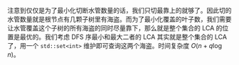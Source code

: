 注意到仅仅是为了最小化切断水管数量的话，我们只切最靠上的就够了。因此切的水管数量就是根节点有几颗子树里有海盗。而为了最小化覆盖的叶子数，我们需要让水管覆盖这个子树的所有海盗的同时尽量靠下，那么就是整个集合的 LCA 的位置是最优的。我们考虑 DFS 序最小和最大二者的 LCA 其实就是整个集合的 LCA 了，用一个 $\texttt{std::set<int>}$ 维护即可查询这两个海盗。时间复杂度 $O(n + q\log n)$。
